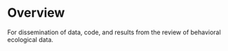 # Overview
For dissemination of data, code, and results from the review of behavioral ecological data.

